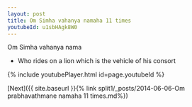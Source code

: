 ```yaml
---
layout: post
title: Om Simha vahanya namaha 11 times
youtubeId: u1sbHAgk8W0
---
```

 
 
Om Simha vahanya nama 
 
 -  Who rides on a lion   which is the vehicle of his consort 
 
  
 
  
 
 
 
 
 
 


{% include youtubePlayer.html id=page.youtubeId %}
 
[Next]({{ site.baseurl }}{% link  split1/_posts/2014-06-06-Om prabhavathmane namaha 11 times.md%})
 
